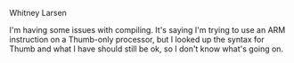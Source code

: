 Whitney Larsen

I'm having some issues with compiling.  It's saying I'm trying to use an ARM instruction on a Thumb-only processor, but I looked up the syntax for Thumb and what I have should still be ok, so I don't know what's going on.
